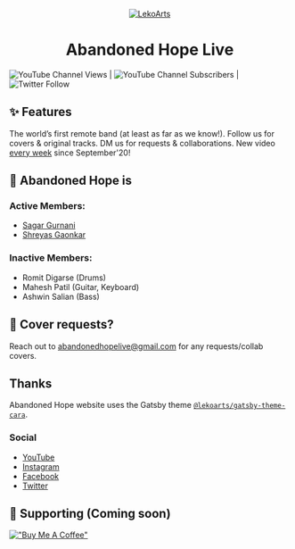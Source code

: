 <p align="center">
  <a href="https://cara.lekoarts.de">
    <img alt="LekoArts" src="https://yt3.ggpht.com/ytc/AAUvwng2KE8CXfDzOjtwfMovqbpi74ss-DCeLkx_K8vs=s88-c-k-c0x00ffffff-no-rj" />
  </a>
</p>
<h1 align="center">
  Abandoned Hope Live
</h1>


![YouTube Channel Views](https://img.shields.io/youtube/channel/views/UChoxnoqR1SlHHqsnu4A--eg?style=social) | ![YouTube Channel Subscribers](https://img.shields.io/youtube/channel/subscribers/UChoxnoqR1SlHHqsnu4A--eg?style=social) | ![Twitter Follow](https://img.shields.io/twitter/follow/_AbandonedHope?style=social)

## ✨ Features

The world’s first remote band (at least as far as we know!). Follow us for covers & original tracks.
DM us for requests & collaborations. New video [every week](https://www.youtube.com/AbandonedHopeLive) since September'20!

## 🚀 Abandoned Hope is

### Active Members:
- [Sagar Gurnani](https://github.com/SagarGurnani)
- [Shreyas Gaonkar](https://github.com/shreyasgaonkar)

### Inactive Members:

- Romit Digarse (Drums)
- Mahesh Patil (Guitar, Keyboard)
- Ashwin Salian (Bass)


## 🤔 Cover requests?

Reach out to [abandonedhopelive@gmail.com](mailto:abandonedhopelive@gmail.com?subject=Hello!) for any requests/collab covers.

## Thanks

Abandoned Hope website uses the Gatsby theme [`@lekoarts/gatsby-theme-cara`](https://github.com/LekoArts/gatsby-themes/tree/master/themes/gatsby-theme-cara).

### Social

- [YouTube](https://www.youtube.com/AbandonedHopeLive)
- [Instagram](https://www.instagram.com/abandonedhopelive/)
- [Facebook](https://www.facebook.com/AbandonedHopeLive)
- [Twitter](https://twitter.com/_AbandonedHope)

## 🌟 Supporting (Coming soon)

[!["Buy Me A Coffee"](https://www.buymeacoffee.com/assets/img/custom_images/orange_img.png)](https://www.buymeacoffee.com/abandonedhope)

